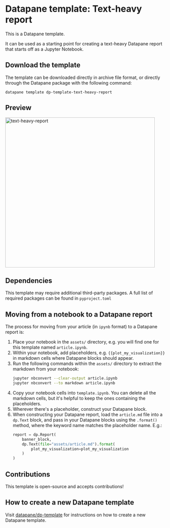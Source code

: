 
# Datapane template: Text-heavy report

This is a Datapane template.

It can be used as a starting point for creating a text-heavy Datapane report that starts off as a Jupyter Notebook.

## Download the template

The template can be downloaded directly in archive file format, or directly through the Datapane package with the following command:

`datapane template dp-template-text-heavy-report`

## Preview

<img height="471" alt="text-heavy-report" src="https://user-images.githubusercontent.com/15690380/185621854-1ab0e1df-ef34-4956-ad92-90d905cbc09c.png">

## Dependencies

This template may require additional third-party packages. A full list of required packages can be found in `pyproject.toml`

## Moving from a notebook to a Datapane report

The process for moving from your article (in `ipynb` format) to a Datapane report is:

1. Place your notebook in the `assets/` directory, e.g. you will find one for this template named `article.ipynb`.
2. Within your notebook, add placeholders, e.g. `{{plot_my_visualization}}` in markdown cells where Datapane blocks should appear.
3. Run the following commands within the `assets/` directory to extract the markdown from your notebook:
    ```bash
    jupyter nbconvert --clear-output article.ipynb 
    jupyter nbconvert --to markdown article.ipynb
    ```
4. Copy your notebook cells into `template.ipynb`. You can delete all the markdown cells, but it's helpful to keep the ones containing the placeholders.
5. Wherever there's a placeholder, construct your Datapane block.
6. When constructing your Datapane report, load the `article.md` file into a `dp.Text` block, and pass in your Datapane blocks using the `.format()` method, where the keyword name matches the placeholder name. E.g.:
    ```python
    report = dp.Report(
        banner_block,
        dp.Text(file="assets/article.md").format(
            plot_my_visualization=plot_my_visualization
        )
    )
    ```
 
## Contributions

This template is open-source and accepts contributions!

## How to create a new Datapane template

Visit [datapane/dp-template](https://github.com/datapane/dp-template-classifier-dashboard) for instructions on how to create a new Datapane template.
